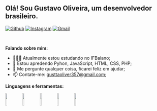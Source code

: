 <!-- Your title -->
## Olá! Sou Gustavo Oliveira, um desenvolvedor brasileiro.

<!-- Your badges
You can use the website to generate badges: https://shields.io/
-->

[![Github](https://img.shields.io/badge/-Github-000?style=flat&logo=Github&logoColor=white)](https://github.com/GusttaHack)
[![Instagram](https://img.shields.io/badge/-Instagram-c13584?style=flat&labelColor=c13584&logo=instagram&logoColor=white)](https://www.instagram.com/_gustaooliver_/)
[![Gmail](https://img.shields.io/badge/-Gmail-c14438?style=flat&logo=Gmail&logoColor=white)](gusttaoliver357@gmail.com)

&nbsp;

<!-- Talking about you -->
**Falando sobre mim:**

<!-- Any image aligned to the right. Beware the width -->

- 👨🏽‍💻 Atualmente estou estudando no IFBaiano;
- 🌱 Estou apredendo Pyhon, JavaScript, HTML, CSS, PHP;
- 💬 Me pergunte qualquer coisa, ficarei feliz em ajudar;
- 📫 Contate-me: gusttaoliver357@gmail.com;

**Linguagens e ferramentas:** 

<p>
  <code><img width="10%" src="https://www.vectorlogo.zone/logos/mysql/mysql-ar21.svg"></code>
  <code><img width="10%" src="https://www.vectorlogo.zone/logos/python/python-ar21.svg"></code>
  <code><img width="10%" src="https://www.vectorlogo.zone/logos/w3_html5/w3_html5-ar21.svg"></code>
  <code><img width="10%" src="https://www.vectorlogo.zone/logos/w3_css/w3_css-ar21.svg"></code>
  <code><img width="10%" src="https://www.vectorlogo.zone/logos/php/php-ar21.svg"></code>
</p>
